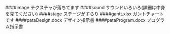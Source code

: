 ####image
テクスチャが落ちてます
####sound
サウンドいろいろ(詳細は中身を見てください)
####stage
ステージがずらり
####gantt.xlsx
ガントチャートです
####pataDesign.docx
デザイン指示書
####pataProgram.docx
プログラム指示書
